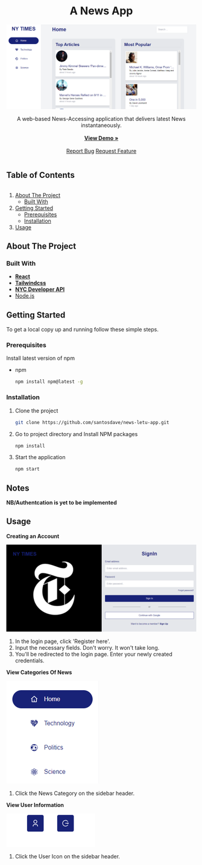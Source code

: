 


<br />
<p align="center">
  <h1 align="center">A News App</h1>
  <img src="Screenshot1.png" alt="Product Screenshot">
  <p align="center">
    A web-based News-Accessing application that delivers latest News instantaneously.
    <br /><br />
    <a href=""><strong>View Demo »</strong></a>
    <br /><br />
    <a href="">Report Bug</a>
    <a href="">Request Feature</a>
  </p>
</p>

<h2 style="display: inline-block">Table of Contents</h2>
<ol>
  <li>
    <a href="#about-the-project">About The Project</a>
    <ul>
      <li><a href="#built-with">Built With</a></li>
    </ul>
  </li>
  <li>
    <a href="#getting-started">Getting Started</a>
    <ul>
      <li><a href="#prerequisites">Prerequisites</a></li>
      <li><a href="#installation">Installation</a></li>
    </ul>
  </li>
  <li><a href="#usage">Usage</a></li>
</ol>


## About The Project

### Built With
* **[React](https://reactjs.org/)**
* **[Tailwindcss](https://socket.io/)**
* **[NYC Developer API](https://developer.nytimes.com/)**
* [Node.js](https://nodejs.org/en/)

## Getting Started
To get a local copy up and running follow these simple steps.


### Prerequisites
Install latest version of npm
* npm
  ```sh
  npm install npm@latest -g
  ```

### Installation
1. Clone the project
   ```sh
   git clone https://github.com/santosdave/news-letu-app.git
   ```
2. Go to project directory and Install NPM packages
   ```sh
   npm install
   ```
3. Start the application
   ```sh
   npm start
   ```
## Notes 
**NB/Authentcation is yet to be implemented** 
## Usage
**Creating an Account**

![](Screenshot2.png)
1. In the login page, click 'Register here'.
2. Input the necessary fields. Don't worry. It won't take long.
3. You'll be redirected to the login page. Enter your newly created credentials.



**View Categories Of News**

![](Screenshot3.png)
1. Click the News Category on the sidebar header.




**View User Information**

![](Screenshot4.png)
1. Click the User Icon on the sidebar header.

